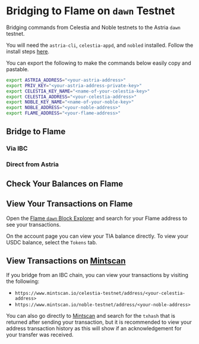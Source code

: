 # Bridging to Flame on `dawn` Testnet

Bridging commands from Celestia and Noble testnets to the Astria `dawn` testnet.

You will need the `astria-cli`, `celestia-appd`, and `nobled` installed. Follow
the install steps [here](./overview.md#bridging-dependencies).

You can export the following to make the commands below easily copy and
pastable.

```bash
export ASTRIA_ADDRESS="<your-astria-address>"
export PRIV_KEY="<your-astria-address-private-key>"
export CELESTIA_KEY_NAME="<name-of-your-celestia-key>"
export CELESTIA_ADDRESS="<your-celestia-address>"
export NOBLE_KEY_NAME="<name-of-your-noble-key>"
export NOBLE_ADDRESS="<your-noble-address>"
export FLAME_ADDRESS="<your-flame-address>"
```

## Bridge to Flame

### Via IBC

<!--@include: ../../components/_bridge-to-flame-via-ibc-testnet.md-->

### Direct from Astria

<!--@include: ../../components/_bridge-to-flame-via-astria-testnet.md-->

## Check Your Balances on Flame

<!--@include: ../../components/_check-flame-balances-testnet.md-->

## View Your Transactions on Flame

Open the [Flame `dawn` Block Explorer](https://explorer.flame.dawn-1.astria.org)
and search for your Flame address to see your transactions.

On the account page you can view your TIA balance directly. To view your USDC
balance, select the `Tokens` tab.

## View Transactions on [Mintscan](https://www.mintscan.io/)

If you bridge from an IBC chain, you can view your transactions by visiting
the following:

- `https://www.mintscan.io/celestia-testnet/address/<your-celestia-address>`
- `https://www.mintscan.io/noble-testnet/address/<your-noble-address>`

You can also go directly to [Mintscan](https://www.mintscan.io/) and search for
the `txhash` that is returned after sending your transaction, but it is
recommended to view your address transaction history as this will show if an
acknowledgement for your transfer was received.
